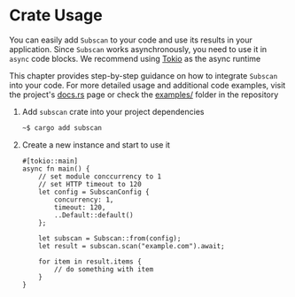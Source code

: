 # Crate Usage

You can easily add `Subscan` to your code and use its results in your application. Since `Subscan` works asynchronously, you need to use it in `async` code blocks. We recommend using [Tokio](https://tokio.rs/) as the async runtime

This chapter provides step-by-step guidance on how to integrate `Subscan` into your code. For more detailed usage and additional code examples, visit the project's [docs.rs](https://docs.rs/subscan/latest/subscan/) page or check the [examples/](https://github.com/eredotpkfr/subscan/tree/main/examples) folder in the repository

1. Add `subscan` crate into your project dependencies

    ```bash
    ~$ cargo add subscan
    ```

1. Create a new instance and start to use it

    ```rust,ignore
    #[tokio::main]
    async fn main() {
        // set module conccurrency to 1
        // set HTTP timeout to 120
        let config = SubscanConfig {
            concurrency: 1,
            timeout: 120,
            ..Default::default()
        };

        let subscan = Subscan::from(config);
        let result = subscan.scan("example.com").await;

        for item in result.items {
            // do something with item
        }
    }
    ```
